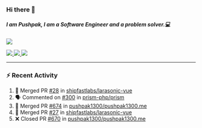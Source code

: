### Hi there 👋

##### I am Pushpak, I am a Software Engineer and a problem solver.💻

<a href='https://twitter.com/pushpak1300'><a href="https://pushpak1300.me/" target="_blank">
  <img src="https://img.shields.io/badge/website-%23E34F26.svg?&style=for-the-badge" />
</a> 
 
 <a href="https://twitter.com/pushpak1300" target="_blank">
  <img src="https://img.shields.io/badge/twitter-%231DA1F2.svg?&style=for-the-badge&logo=twitter&logoColor=white" />
</a> 

<a href="https://www.linkedin.com/in/pushpak-c-286b17b1/" target="_blank">
  <img src="https://img.shields.io/badge/linkedin-%230077B5.svg?&style=for-the-badge&logo=linkedin&logoColor=white" />
</a> 

<a href="https://dev.to/pushpak1300/" target="_blank">
  <img src="http://img.shields.io/badge/dev.to-gray?style=for-the-badge&logo=dev.to&?logoColor=white?logoWidth=100?label=" />
</a> 


</p>

---

### ⚡ Recent Activity

<!--START_SECTION:activity-->
1. 🎉 Merged PR [#28](https://github.com/shipfastlabs/larasonic-vue/pull/28) in [shipfastlabs/larasonic-vue](https://github.com/shipfastlabs/larasonic-vue)
2. 🗣 Commented on [#300](https://github.com/prism-php/prism/pull/300#issuecomment-2791594294) in [prism-php/prism](https://github.com/prism-php/prism)
3. 🎉 Merged PR [#674](https://github.com/pushpak1300/pushpak1300.me/pull/674) in [pushpak1300/pushpak1300.me](https://github.com/pushpak1300/pushpak1300.me)
4. 🎉 Merged PR [#27](https://github.com/shipfastlabs/larasonic-vue/pull/27) in [shipfastlabs/larasonic-vue](https://github.com/shipfastlabs/larasonic-vue)
5. ❌ Closed PR [#670](https://github.com/pushpak1300/pushpak1300.me/pull/670) in [pushpak1300/pushpak1300.me](https://github.com/pushpak1300/pushpak1300.me)
<!--END_SECTION:activity-->
